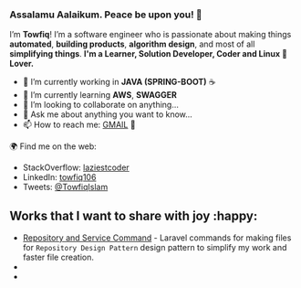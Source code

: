 ### Assalamu Aalaikum. Peace be upon you! 👋

I’m **Towfiq**!  I’m a software engineer who is passionate about making things **automated**, **building products**, 
**algorithm design**, and most of all **simplifying things**.
**I'm a Learner, Solution Developer, Coder and Linux 🐧 Lover.**

- 🔭 I’m currently working in **JAVA (SPRING-BOOT)** :coffee:
- 🌱 I’m currently learning  **AWS**, **SWAGGER**
- 👯 I’m looking to collaborate on anything...
- 💬 Ask me about anything you want to know...
- 📫 How to reach me: [GMAIL](towfiq.106@gmail.com) :email:

🌍 Find me on the web:

- StackOverflow: [laziestcoder](https://stackoverflow.com/users/6688908/laziestcoder)
- LinkedIn: [towfiq106](hhttps://www.linkedin.com/in/towfiq106/)
- Tweets: [@TowfiqIslam](hhttps://twitter.com/TowfiqIslam)

## Works that I want to share with joy :happy:
- [Repository and Service Command](https://github.com/laziestcoder/RepositoryAndServiceCommand) - Laravel commands for 
making files for `Repository Design Pattern` design pattern to simplify my work and faster file creation.
- 
- 

<!--
**laziestcoder/laziestcoder** is a ✨ _special_ ✨ repository because its `README.md` (this file) appears on your GitHub profile.

Here are some ideas to get you started:

- 🔭 I’m currently working on ...
- 🌱 I’m currently learning ...
- 👯 I’m looking to collaborate on ...
- 🤔 I’m looking for help with ...
- 💬 Ask me about ...
- 📫 How to reach me: ...
- 😄 Pronouns: ...
- ⚡ Fun fact: ...
-->
